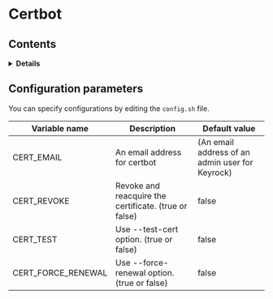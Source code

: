 # Certbot

## Contents

<details>
<summary><strong>Details</strong></summary>

-   [Configuration parameters](#configuration-parameters)

</details>

## Configuration parameters

You can specify configurations by editing the `config.sh` file.

| Variable name        | Description                                           | Default value                                   |
| -------------------- | ----------------------------------------------------- | ----------------------------------------------- |
| CERT\_EMAIL          | An email address for certbot                          | (An email address of an admin user for Keyrock) |
| CERT\_REVOKE         | Revoke and reacquire the certificate. (true or false) | false                                           |
| CERT\_TEST           | Use --test-cert option. (true or false)               | false                                           |
| CERT\_FORCE\_RENEWAL | Use --force-renewal option. (true or false)           | false                                           |
